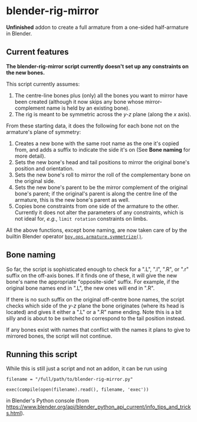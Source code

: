 # blender-rig-mirror
**Unfinished** addon to create a full armature from a one-sided half-armature in Blender.

## Current features

**The blender-rig-mirror script currently doesn't set up any constraints on the new bones.**

This script currently assumes:

1. The centre-line bones plus (only) all the bones you want to mirror have been created (although it now skips any bone whose mirror-complement name is held by an existing bone).
2. The rig is meant to be symmetric across the *y-z* plane (along the *x* axis).

From these starting data, it does the following for each bone not on the armature's plane of symmetry:

1. Creates a new bone with the same root name as the one it's copied from, and adds a suffix to indicate the side it's on (See **Bone naming** for more detail).
2. Sets the new bone's head and tail positions to mirror the original bone's position and orientation.
3. Sets the new bone's roll to mirror the roll of the complementary bone on the original side.
4. Sets the new bone's parent to be the mirror complement of the original bone's parent; if the original's parent is along the centre line of the armature, this is the new bone's parent as well.
5. Copies bone constraints from one side of the armature to the other. Currently it does not alter the parameters of any constraints, which is not ideal for, *e.g.*, `limit rotation` constraints on limbs.

All the above functions, except bone naming, are now taken care of by the builtin Blender operator [`bpy.ops.armature.symmetrize()`](https://www.blender.org/api/blender_python_api_current/bpy.ops.armature.html?highlight=symmetrize#bpy.ops.armature.symmetrize).

## Bone naming

So far, the script is sophisticated enough to check for a ".L", ".l", ".R", or ".r" suffix on the off-axis bones. If it finds one of these, it will give the new bone's name the appropriate "opposite-side" suffix. For example, if the original bone names end in ".L", the new ones will end in ".R".

If there is no such suffix on the original off-centre bone names, the script checks which side of the *y-z* plane the bone originates (where its head is located) and gives it either a ".L" or a ".R" name ending. Note this is a bit silly and is about to be switched to correspond to the tail position instead.

If any bones exist with names that conflict with the names it plans to give to mirrored bones, the script will not continue.

## Running this script

While this is still just a script and not an addon, it can be run using

```
filename = "/full/path/to/blender-rig-mirror.py"
```

```
exec(compile(open(filename).read(), filename, 'exec'))
```

in Blender's Python console (from https://www.blender.org/api/blender_python_api_current/info_tips_and_tricks.html).

